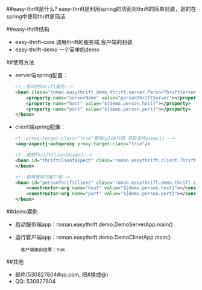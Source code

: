 ##easy-thrift是什么?
easy-thrift是利用spring的切面对thrift的简单封装，是的在spring中使用thrift更简洁

##easy-thrift结构

* easy-thrift-core 调用thrift的服务端,客户端的封装
* easy-thrift-demo 一个简单的demo


##使用方法

* server端spring配置：
    ```xml
    <!--启动的thrift服务-->
    <bean class="roman.easythrift.demo.thrift.server.PersonThriftServer">
        <property name="serverName" value="personThriftServer"></property>
        <property name="host" value="${demo.person.host}"></property>
        <property name="port" value="${demo.person.port}"></property>
    </bean>
    ```

* client端spring配置：
    ```xml
    <!--proxy-target-class="true"使用cglib代理 开启支持aspectj -->
    <aop:aspectj-autoproxy proxy-target-class="true"/>

    <!--使用ThriftClientAspect-->
    <bean id="thriftClientAspect" class="roman.easythrift.client.ThriftClientAspect">
    </bean>

    <!--使用服务的客户端-->
    <bean id="personThriftClient" class="roman.easythrift.demo.thrift.clinet.PersonThriftClient">
        <constructor-arg name="host" value="${demo.person.host}"></constructor-arg>
        <constructor-arg name="port" value="${demo.person.port}"></constructor-arg>
    </bean>
    ```

##demo案例

* 启动服务端app：roman.easythrift.demo.DemoServerApp.main()

* 运行客户端app：roman.easythrift.demo.DemoClinetApp.main()       
        
        客户端输出结果：Tom


##其他

* 邮件(530827804#qq.com, 把#换成@)
* QQ: 530827804
